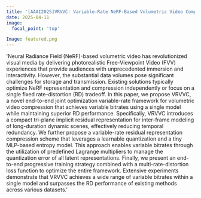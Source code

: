 ```yaml
---
title: '[AAAI2025]VRVVC: Variable-Rate NeRF-Based Volumetric Video Compression'
date: 2025-04-11
image:
  focal_point: 'top'

Image: featured.png
---
```


<!--more-->
'Neural Radiance Field (NeRF)-based volumetric video has revolutionized visual media by delivering photorealistic Free-Viewpoint Video (FVV) experiences that provide audiences with unprecedented immersion and interactivity. However, the substantial data volumes pose significant challenges for storage and transmission. Existing solutions typically optimize NeRF representation and compression independently or focus on a single fixed rate-distortion (RD) tradeoff. In this paper, we propose VRVVC, a novel end-to-end joint optimization variable-rate framework for volumetric video compression that achieves variable bitrates using a single model while maintaining superior RD performance. Specifically, VRVVC introduces a compact tri-plane implicit residual representation for inter-frame modeling of long-duration dynamic scenes, effectively reducing temporal redundancy. We further propose a variable-rate residual representation compression scheme that leverages a learnable quantization and a tiny MLP-based entropy model. This approach enables variable bitrates through the utilization of predefined Lagrange multipliers to manage the quantization error of all latent representations. Finally, we present an end-to-end progressive training strategy combined with a multi-rate-distortion loss function to optimize the entire framework. Extensive experiments demonstrate that VRVVC achieves a wide range of variable bitrates within a single model and surpasses the RD performance of existing methods across various datasets.'

